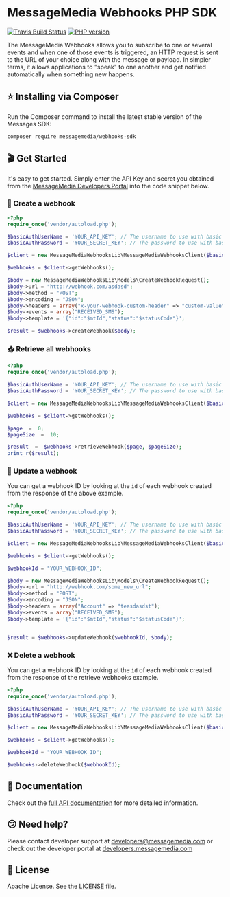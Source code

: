 # MessageMedia Webhooks PHP SDK
[![Travis Build Status](https://api.travis-ci.org/messagemedia/webhooks-php-sdk.svg?branch=master)](https://travis-ci.org/messagemedia/webhooks-php-sdk)
[![PHP version](https://badge.fury.io/ph/messagemedia%2Fwebhooks-sdk.svg)](https://badge.fury.io/ph/messagemedia%2Fwebhooks-sdk)

The MessageMedia Webhooks allows you to subscribe to one or several events and when one of those events is triggered, an HTTP request is sent to the URL of your choice along with the message or payload. In simpler terms, it allows applications to "speak" to one another and get notified automatically when something new happens.

## ⭐️ Installing via Composer
Run the Composer command to install the latest stable version of the Messages SDK:
```
composer require messagemedia/webhooks-sdk
```

## 🎬 Get Started
It's easy to get started. Simply enter the API Key and secret you obtained from the [MessageMedia Developers Portal](https://developers.messagemedia.com) into the code snippet below.

### 🚀 Create a webhook
```php
<?php
require_once('vendor/autoload.php');

$basicAuthUserName = 'YOUR_API_KEY'; // The username to use with basic authentication
$basicAuthPassword = 'YOUR_SECRET_KEY'; // The password to use with basic authentication

$client = new MessageMediaWebhooksLib\MessageMediaWebhooksClient($basicAuthUserName, $basicAuthPassword);

$webhooks = $client->getWebhooks();

$body = new MessageMediaWebhooksLib\Models\CreateWebhookRequest();
$body->url = "http://webhook.com/asdasd";
$body->method = "POST";
$body->encoding = "JSON";
$body->headers = array("x-your-webhook-custom-header" => "custom-value");
$body->events = array("RECEIVED_SMS");
$body->template = '{"id":"$mtId","status":"$statusCode"}';

$result = $webhooks->createWebhook($body);
```

### 📥 Retrieve all webhooks
```php
<?php
require_once('vendor/autoload.php');

$basicAuthUserName = 'YOUR_API_KEY'; // The username to use with basic authentication
$basicAuthPassword = 'YOUR_SECRET_KEY'; // The password to use with basic authentication

$client = new MessageMediaWebhooksLib\MessageMediaWebhooksClient($basicAuthUserName, $basicAuthPassword);

$webhooks = $client->getWebhooks();

$page  =  0;
$pageSize  =  10;

$result  =  $webhooks->retrieveWebhook($page, $pageSize);
print_r($result);
```

### 🔄 Update a webhook
You can get a webhook ID by looking at the `id` of each webhook created from the response of the above example.
```php
<?php
require_once('vendor/autoload.php');

$basicAuthUserName = 'YOUR_API_KEY'; // The username to use with basic authentication
$basicAuthPassword = 'YOUR_SECRET_KEY'; // The password to use with basic authentication

$client = new MessageMediaWebhooksLib\MessageMediaWebhooksClient($basicAuthUserName, $basicAuthPassword);

$webhooks = $client->getWebhooks();

$webhookId = "YOUR_WEBHOOK_ID";

$body = new MessageMediaWebhooksLib\Models\CreateWebhookRequest();
$body->url = "http://webhook.com/some_new_url";
$body->method = "POST";
$body->encoding = "JSON";
$body->headers = array("Account" => "teasdasdst");
$body->events = array("RECEIVED_SMS");
$body->template = '{"id":"$mtId","status":"$statusCode"}';


$result = $webhooks->updateWebhook($webhookId, $body);
```

### ❌ Delete a webhook
You can get a webhook ID by looking at the `id` of each webhook created from the response of the retrieve webhooks example.
```php
<?php
require_once('vendor/autoload.php');

$basicAuthUserName = 'YOUR_API_KEY'; // The username to use with basic authentication
$basicAuthPassword = 'YOUR_SECRET_KEY'; // The password to use with basic authentication

$client = new MessageMediaWebhooksLib\MessageMediaWebhooksClient($basicAuthUserName, $basicAuthPassword);

$webhooks = $client->getWebhooks();

$webhookId = "YOUR_WEBHOOK_ID";

$webhooks->deleteWebhook($webhookId);
```

## 📕 Documentation
Check out the [full API documentation](DOCUMENTATION.md) for more detailed information.

## 😕 Need help?
Please contact developer support at developers@messagemedia.com or check out the developer portal at [developers.messagemedia.com](https://developers.messagemedia.com/)

## 📃 License
Apache License. See the [LICENSE](LICENSE) file.
